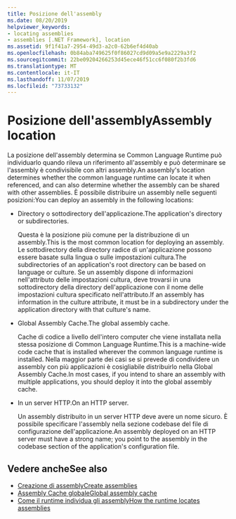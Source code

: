 ```yaml
---
title: Posizione dell'assembly
ms.date: 08/20/2019
helpviewer_keywords:
- locating assemblies
- assemblies [.NET Framework], location
ms.assetid: 9f1f41a7-2954-49d3-a2c0-62b6ef4d40ab
ms.openlocfilehash: 0b84aba749625f0f86027cd9d09a5e9a2229a3f2
ms.sourcegitcommit: 22be09204266253d45ece46f51cc6f080f2b3fd6
ms.translationtype: MT
ms.contentlocale: it-IT
ms.lasthandoff: 11/07/2019
ms.locfileid: "73733132"
---
```

# <a name="assembly-location"></a><span data-ttu-id="11bbb-102">Posizione dell'assembly</span><span class="sxs-lookup"><span data-stu-id="11bbb-102">Assembly location</span></span>
<span data-ttu-id="11bbb-103">La posizione dell'assembly determina se Common Language Runtime può individuarlo quando rileva un riferimento all'assembly e può determinare se l'assembly è condivisibile con altri assembly.</span><span class="sxs-lookup"><span data-stu-id="11bbb-103">An assembly's location determines whether the common language runtime can locate it when referenced, and can also determine whether the assembly can be shared with other assemblies.</span></span> <span data-ttu-id="11bbb-104">È possibile distribuire un assembly nelle seguenti posizioni:</span><span class="sxs-lookup"><span data-stu-id="11bbb-104">You can deploy an assembly in the following locations:</span></span>

- <span data-ttu-id="11bbb-105">Directory o sottodirectory dell'applicazione.</span><span class="sxs-lookup"><span data-stu-id="11bbb-105">The application's directory or subdirectories.</span></span>

     <span data-ttu-id="11bbb-106">Questa è la posizione più comune per la distribuzione di un assembly.</span><span class="sxs-lookup"><span data-stu-id="11bbb-106">This is the most common location for deploying an assembly.</span></span> <span data-ttu-id="11bbb-107">Le sottodirectory della directory radice di un'applicazione possono essere basate sulla lingua o sulle impostazioni cultura.</span><span class="sxs-lookup"><span data-stu-id="11bbb-107">The subdirectories of an application's root directory can be based on language or culture.</span></span> <span data-ttu-id="11bbb-108">Se un assembly dispone di informazioni nell'attributo delle impostazioni cultura, deve trovarsi in una sottodirectory della directory dell'applicazione con il nome delle impostazioni cultura specificato nell'attributo.</span><span class="sxs-lookup"><span data-stu-id="11bbb-108">If an assembly has information in the culture attribute, it must be in a subdirectory under the application directory with that culture's name.</span></span>

- <span data-ttu-id="11bbb-109">Global Assembly Cache.</span><span class="sxs-lookup"><span data-stu-id="11bbb-109">The global assembly cache.</span></span>

     <span data-ttu-id="11bbb-110">Cache di codice a livello dell'intero computer che viene installata nella stessa posizione di Common Language Runtime.</span><span class="sxs-lookup"><span data-stu-id="11bbb-110">This is a machine-wide code cache that is installed wherever the common language runtime is installed.</span></span> <span data-ttu-id="11bbb-111">Nella maggior parte dei casi se si prevede di condividere un assembly con più applicazioni è cosigliabile distribuirlo nella Global Assembly Cache.</span><span class="sxs-lookup"><span data-stu-id="11bbb-111">In most cases, if you intend to share an assembly with multiple applications, you should deploy it into the global assembly cache.</span></span>

- <span data-ttu-id="11bbb-112">In un server HTTP.</span><span class="sxs-lookup"><span data-stu-id="11bbb-112">On an HTTP server.</span></span>

     <span data-ttu-id="11bbb-113">Un assembly distribuito in un server HTTP deve avere un nome sicuro. È possibile specificare l'assembly nella sezione codebase del file di configurazione dell'applicazione.</span><span class="sxs-lookup"><span data-stu-id="11bbb-113">An assembly deployed on an HTTP server must have a strong name; you point to the assembly in the codebase section of the application's configuration file.</span></span>

## <a name="see-also"></a><span data-ttu-id="11bbb-114">Vedere anche</span><span class="sxs-lookup"><span data-stu-id="11bbb-114">See also</span></span>

- [<span data-ttu-id="11bbb-115">Creazione di assembly</span><span class="sxs-lookup"><span data-stu-id="11bbb-115">Create assemblies</span></span>](create.md)
- [<span data-ttu-id="11bbb-116">Assembly Cache globale</span><span class="sxs-lookup"><span data-stu-id="11bbb-116">Global assembly cache</span></span>](../../framework/app-domains/gac.md)
- [<span data-ttu-id="11bbb-117">Come il runtime individua gli assembly</span><span class="sxs-lookup"><span data-stu-id="11bbb-117">How the runtime locates assemblies</span></span>](../../framework/deployment/how-the-runtime-locates-assemblies.md)
